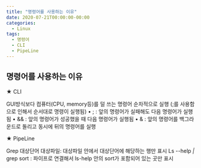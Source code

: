 ```yaml
---
title: "명령어를 사용하는 이유"
date: 2020-07-21T00:00:00-00:00
categories:
  - Linux
tags:
  - 명령어
  - CLI  
  - PipeLine
---
```


## 명령어를 사용하는 이유

★ CLI

GUI방식보다 컴퓨터(CPU, memory등)를 덜 쓰는 명령어
순차적으로 실행 (;를 사용함으로 인해서 순서대로 명령이 실행됨)
	• ; : 앞의 명령어가 실패해도 다음 명령어가 실행됨
	• && : 앞의 명령어가 성공했을 때 다음 명령어가 실행됨
	• & : 앞의 명령어를 백그라운드로 돌리고 동시에 뒤의 명령어를 실행

★ PipeLine

Grep 대상단어 대상파일: 대상파일 안에서 대상단어에 해당하는 행만 표시
Ls --help *|* grep sort : 파이프로 연결해서 ls-help 안의 sort가 포함되어 있는 곳만 표시
